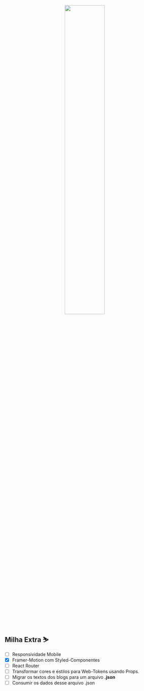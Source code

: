 <div align=center >
    <img width=50% src="./public/rocket-blog.gif">
</div>


## Milha Extra ⛷️
- [ ] Responsividade Mobile
- [X] Framer-Motion com Styled-Componentes
- [ ] React Router
- [ ] Transformar cores e estilos para Web-Tokens usando Props.
- [ ] Migrar os textos dos blogs para um arquivo **.json**
- [ ] Consumir os dados desse arquivo .json